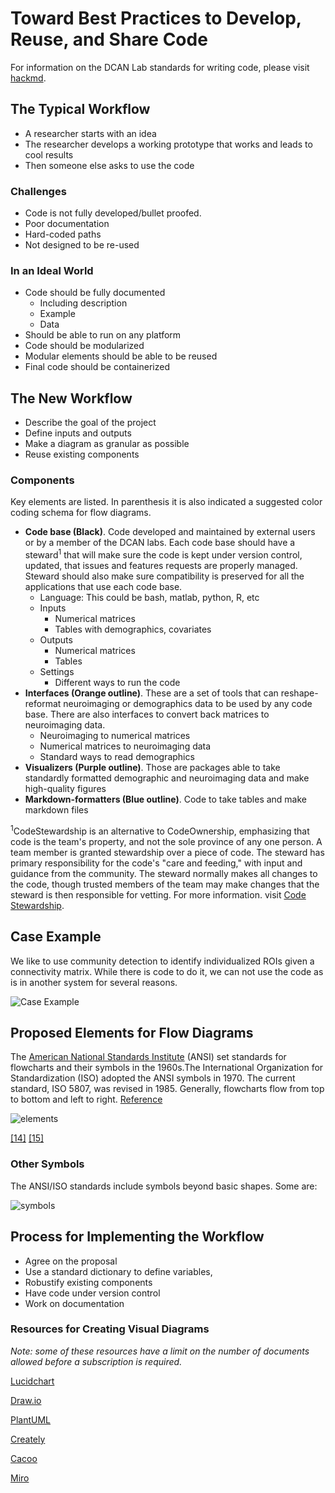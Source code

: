 # Toward Best Practices to Develop, Reuse, and Share Code

For information on the DCAN Lab standards for writing code, please visit [hackmd](https://medium.com/markdown-monster-blog/getting-images-into-markdown-documents-and-weblog-posts-with-markdown-monster-9ec6f353d8ec).

## **The Typical Workflow**

- A researcher starts with an idea
- The researcher develops a working prototype that works and leads to cool results
- Then someone else asks to use the code

### Challenges

- Code is not fully developed/bullet proofed.
- Poor documentation
- Hard-coded paths
- Not designed to be re-used

### In an Ideal World

- Code should be fully documented
  - Including description
  - Example
  - Data
- Should be able to run on any platform
- Code should be modularized
- Modular elements should be able to be reused
- Final code should be containerized

## **The New Workflow**

- Describe the goal of the project
- Define inputs and outputs
- Make a diagram as granular as possible
- Reuse existing components

### Components

Key elements are listed. In parenthesis it is also indicated a suggested color coding schema for flow diagrams.

- **Code base (Black)**. Code developed and maintained by external users or by a member of the DCAN labs. Each code base should have a steward<sup>1</sup> that will make sure the code is kept under version control, updated, that issues and features requests are properly managed. Steward should also make sure compatibility is preserved for all the applications that use each code base.
  - Language: This could be bash, matlab, python, R, etc
  - Inputs
    - Numerical matrices
    - Tables with demographics, covariates
  - Outputs
    - Numerical matrices
    - Tables
  - Settings
    - Different ways to run the code
- **Interfaces (Orange outline)**.  These are a set of tools that can reshape-reformat neuroimaging or demographics data to be used by any code base. There are also interfaces to convert back matrices to neuroimaging data.
  - Neuroimaging to numerical matrices
  - Numerical matrices to neuroimaging data
  - Standard ways to read demographics
- **Visualizers (Purple outline)**. Those are packages able to take standardly formatted demographic and neuroimaging data and make high-quality figures
- **Markdown-formatters (Blue outline)**. Code to take tables and make markdown files

<sup>1</sup>CodeStewardship is an alternative to CodeOwnership, emphasizing that code is the team's property, and not the sole province of any one person. A team member is granted stewardship over a piece of code. The steward has primary responsibility for the code's "care and feeding," with input and guidance from the community. The steward normally makes all changes to the code, though trusted members of the team may make changes that the steward is then responsible for vetting. For more information. visit [Code Stewardship](https://wiki.c2.com/?CodeStewardship#:~:text=The%20steward%20has%20primary%20responsibility,is%20then%20responsible%20for%20vetting).

## **Case Example**

We like to use community detection to identify individualized ROIs given a connectivity matrix. While there is code to do it, we can not use the code as is in another system for several reasons.

![Case Example](images/codeexample.png)

## Proposed Elements for Flow Diagrams

The [American National Standards Institute](https://en.wikipedia.org/wiki/American_National_Standards_Institute) (ANSI) set standards for flowcharts and their symbols in the 1960s.The International Organization for Standardization (ISO) adopted the ANSI symbols in 1970. The current standard, ISO 5807, was revised in 1985. Generally, flowcharts flow from top to bottom and left to right. [Reference](https://en.wikipedia.org/wiki/Flowchart#cite_note-IBM1970-17)

![elements](images/elements.PNG)

[[14]](https://en.wikipedia.org/wiki/Flowchart#cite_note-ShellyVermaat2011-14) [[15]](https://en.wikipedia.org/wiki/Flowchart#cite_note-Myler1998-15)

### Other Symbols

The ANSI/ISO standards include symbols beyond basic shapes. Some are:

![symbols](images/symbols.PNG)

## **Process for Implementing the Workflow**

- Agree on the proposal
- Use a standard dictionary to define variables,
- Robustify existing components
- Have code under version control
- Work on documentation

### Resources for Creating Visual Diagrams

*Note: some of these resources have a limit on the number of documents allowed before a subscription is required.*

[Lucidchart](https://www.lucidchart.com/pages/landing?utm_source=google&utm_medium=cpc&utm_campaign=_en_us_mixed_search_brand_exact_&km_CPC_CampaignId=1457964857&km_CPC_AdGroupID=57044764032&km_CPC_Keyword=lucidchart&km_CPC_MatchType=e&km_CPC_ExtensionID=&km_CPC_Network=g&km_CPC_AdPosition=&km_CPC_Creative=442433231228&km_CPC_TargetID=kwd-33511936169&km_CPC_Country=9019676&km_CPC_Device=c&km_CPC_placement=&km_CPC_target=&mkwid=slSsrWCiw_pcrid_442433231228_pkw_lucidchart_pmt_e_pdv_c_slid__pgrid_57044764032_ptaid_kwd-33511936169_&gclid=Cj0KCQjw--GFBhDeARIsACH_kdYJohKZV63GiUV9Nn7s16hH9cmc-05ZJtz8BMtMmG70pAu13sk6j0MaAlSzEALw_wcB)

[Draw.io](https://apps.diagram.net/)

[PlantUML](https://plantuml.com/)

[Creately](https://creately.com/)

[Cacoo](https://cacoo.com/?utm_source=adwords&utm_medium=cpc&utm_campaign=brand_e&utm_term=cacoo&gclid=Cj0KCQjw--GFBhDeARIsACH_kdYzaP77AOmqvAX4KySgUghh9gujuvsEo4MMpl993wSHx7BZdkncqGgaAothEALw_wcB)

[Miro](https://miro.com/?utm_source%3Dgoogle%26utm_medium%3Dcpc%26utm_campaign%3DS|GOO|BRN|US|EN-EN|Brand|Exact%26utm_adgroup=%26utm_custom%3D10028209663%26utm_content%3D434602393898%26utm_term%3Dmiro%26matchtype=e%26device=c%26location=9019676&gclid=Cj0KCQjw--GFBhDeARIsACH_kdZGGaEvdoV3ri3pH95nOoJgsULnJHl2RfNIRzPbqSGsAP_TqQPxrakaAhp3EALw_wcB)
